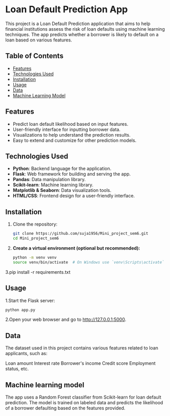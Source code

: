 # Loan Default Prediction App

This project is a Loan Default Prediction application that aims to help financial institutions assess the risk of loan defaults using machine learning techniques. The app predicts whether a borrower is likely to default on a loan based on various features.

## Table of Contents

- [Features](#features)
- [Technologies Used](#technologies-used)
- [Installation](#installation)
- [Usage](#usage)
- [Data](#data)
- [Machine Learning Model](#machine-learning-model)

## Features

- Predict loan default likelihood based on input features.
- User-friendly interface for inputting borrower data.
- Visualizations to help understand the prediction results.
- Easy to extend and customize for other prediction models.

## Technologies Used

- **Python**: Backend language for the application.
- **Flask**: Web framework for building and serving the app.
- **Pandas**: Data manipulation library.
- **Scikit-learn**: Machine learning library.
- **Matplotlib & Seaborn**: Data visualization tools.
- **HTML/CSS**: Frontend design for a user-friendly interface.

## Installation

1. Clone the repository:
   ```bash
   git clone https://github.com/suja1956/Mini_project_sem6.git
   cd Mini_project_sem6

2. **Create a virtual environment (optional but recommended):**
   ```bash
   python -m venv venv
   source venv/bin/activate  # On Windows use `venv\Scripts\activate`
   
3.pip install -r requirements.txt

## Usage

1.Start the Flask server:
  ```bash
  python app.py
```
2.Open your web browser and go to http://127.0.0.1:5000.

## Data

The dataset used in this project contains various features related to loan applicants, such as:

   Loan amount
   Interest rate
   Borrower's income
   Credit score
   Employment status, etc.

## Machine learning model

   The app uses a Random Forest classifier from Scikit-learn for loan default prediction. The model is trained on labeled data and predicts the likelihood of a borrower defaulting based    on the features provided.


   
